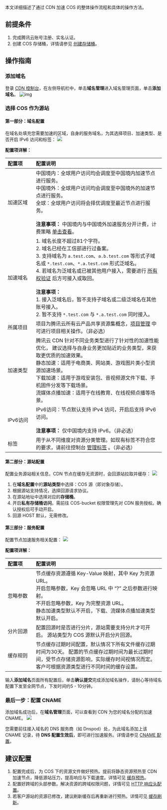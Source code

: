 <style> 
table th:nth-of-type(1) { width:18%; } 
table th:nth-of-type(2){ width:82%; } 
</style>

本文详细描述了通过 CDN 加速 COS 的整体操作流程和具体的操作方法。

## 前提条件

1. 完成腾讯云账号注册、实名认证。
2. 创建 COS 存储桶，详情请参见 [创建存储桶](https://cloud.tencent.com/document/product/436/13309)。

## 操作指南

### 添加域名

登录 [CDN 控制台](https://console.cloud.tencent.com/cdn)，在左侧导航栏中，单击**域名管理**进入域名管理页面，单击**添加域名**。 ![img](https://main.qcloudimg.com/raw/3d2e458b232cdc89fafb546045a92bc1.png)

### 选择 COS 作为源站

#### 第一部分：域名配置

在域名处填充您需要加速的区域，自身的服务域名，为其选择项目、加速类型、是否开启 IPv6 访问和标签：
![](https://main.qcloudimg.com/raw/1d61e97e96d35779b33b00122aa1b5e8.png)

**配置项详解：**

| 配置项   | 配置说明                                                     |
| :------- | :----------------------------------------------------------- |
| 加速区域 | 中国境内：全球用户访问均会调度至中国境内加速节点进行服务。 <br/>中国境外：全球用户访问均会调度至中国境外的加速节点进行服务。 <br/>全球：全球用户访问将会择优调度至最近节点进行服务。  <br/><br/>**注意事项：** 中国境内与中国境外加速服务分开计费，计费策略 [单击查看](https://cloud.tencent.com/document/product/228/2949)。 |
| 加速域名 | 1. 域名长度不超过81个字符。 <br/>2. 域名已经在工信部进行过备案。 <br/>3. 支持域名为 `a.test.com`、`a.b.test.com` 等形式子域名或 `*.test.com`、`*.a.test.com` 形式泛域名。 <br/>4. 若域名为泛域名或已被其他用户接入，需要进行 [所有权验证](https://cloud.tencent.com/document/product/228/41215#m1) 后方可接入或取回。 <br/><br/> **注意事项：<br/>** 1. 接入泛域名后，暂不支持子域名或二级泛域名在其他账号接入。<br/> 2. 暂不支持 `*.test.com` 与 `*.a.test.com` 同时接入。 |
| 所属项目 | 项目为腾讯云所有云产品共享资源集概念，[项目管理](https://console.cloud.tencent.com/project) 中可进行项目相关操作。（非必选） |
| 加速类型 | 腾讯云 CDN 针对不同业务类型进行了针对性的加速性能优化， 建议选择与自身业务更加贴近的业务类型，来获取更优质的加速效果。  <br/>静态加速：适用于电商类、网站类、游戏图片类小型资源加速场景。 <br/>下载加速：适用于游戏安装包、音视频源文件下载、手机固件分发等下载场景。 <br/>流媒体点播加速：适用于在线教育、在线视频点播等场景。 |
| IPv6访问 | IPv6访问：节点默认支持 IPv4 访问，开启后支持 IPv6 访问。<br /><br/>**注意事项：** 仅中国境内支持 IPv6。（非必选） |
| 标签     | 用于从不同维度对资源分类管理。如现有标签不符合您的要求，请前往控制台 [管理标签](https://console.cloud.tencent.com/tag/taglist) 。（非必选） |

#### 第二部分：源站配置

配置业务源站相关信息，CDN 节点在缓存无资源时，会回源站拉取并缓存：
![](https://main.qcloudimg.com/raw/309d46ecdd8a162aba824ead6d6e61ac.png)

1. 在**域名配置**中的**源站类型**中选择：COS 源（即对象存储）。
2. 根据源站支持情况，选择回源请求协议。
3. 在源站地址中选择对应的**存储桶**。
4. 开启**私有存储桶访问**，需前往 COS-bucket 权限管理先对 CDN 服务授权。确认授权后可手动开启。
5. 回源 HOST 默认，无需修改。

#### 第三部分：服务配置

配置节点加速服务相关配置：
![](https://main.qcloudimg.com/raw/1bfd879f3beb7620812d2637597e7996.png)

**配置项详解：**

| 配置项   | 配置说明                                                     |
| :------- | :----------------------------------------------------------- |
| 忽略参数 | 节点缓存资源遵循 Key-Value 映射，其中 Key 为资源 URL。<br/> 开启忽略参数，Key 会忽略 URL 中 “?” 之后参数进行映射。 <br/>不开启忽略参数，Key 为完整资源 URL。 <br/>静态加速类型默认不开启，下载、流媒体点播加速类型默认开启。 |
| 分片回源 | 配置回源时是否进行分片，源站需要支持分片才可开启。 源站类型为 COS 源默认开启分片回源。 |
| 缓存规则 | 节点缓存过期时间配置，默认情况下所有文件缓存过期时间为30天。 配置的节点缓存过期时间为最长过期时间，受节点存储资源影响，实际缓存时间视情况而定。<br />客户可根据资源类型进行不同时间的缓存设置。 |

输入**添加域名**页面所有配置后，单击**确认提交**完成添加域名操作，请耐心等待域名配置下发至全网节点，下发时间约5 - 10分钟。

### 最后一步：配置 CNAME

添加域名成功后，在**域名管理**页面，可以查看到 CDN 为您的域名分配的加速 CNAME。
![](https://main.qcloudimg.com/raw/f588a7ee5d9497b355f3492b0016c350.png)

您需要前往接入域名的 DNS 服务商（如 Dnspod）处，为此域名添加上该 CNAME 记录，待 **DNS 配置生效后**，即可进行加速服务。详情请参见 [CNAME 配置](https://cloud.tencent.com/doc/product/228/3121)。

## 建议配置

1. 配置完成后，为 COS 下的资源文件做好预热。提前将静态资源预热至 CDN 加速节点，降低源站压力，提高响应与下载速度。详情可见 <a href="https://cloud.tencent.com/document/product/228/40273"> 缓存预热</a>。
2. 配置好跨域的头部参数。解决资源的跨域权限问题，详情可见 <a href="https://cloud.tencent.com/document/product/228/41737#.E5.A4.B4.E9.83.A8.E5.8F.82.E6.95.B0">HTTP 响应头配置</a>。
3. 若客户源站的资源已修改，建议刷新缓存后再重新进行预热。详情可见 <a href="https://cloud.tencent.com/document/product/228/6299">缓存刷新</a>。
